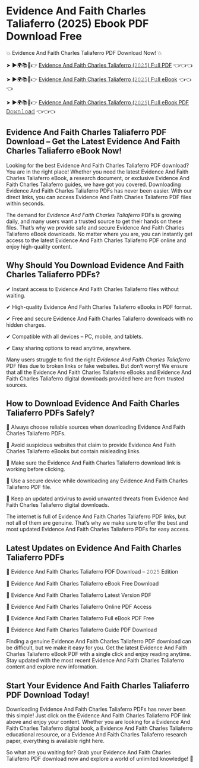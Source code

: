 # Evidence And Faith Charles Taliaferro (2025) Ebook PDF Download Free

💥 Evidence And Faith Charles Taliaferro PDF Download Now! 💥

➤ ►🌍📚📱👉 [Evidence And Faith Charles Taliaferro (𝟸𝟶𝟸𝟻) F𝚞ll PDF](https://getpdf.xyz/evidence-and-faith-charles-taliaferro) 👈👈👈


➤ ►🌍📚📱👉 [Evidence And Faith Charles Taliaferro (𝟸𝟶𝟸𝟻) F𝚞ll eBook](https://getpdf.xyz/evidence-and-faith-charles-taliaferro) 👈👈👈


➤ ►🌍📚📱👉 [Evidence And Faith Charles Taliaferro (𝟸𝟶𝟸𝟻) F𝚞ll eBook PDF D𝚘𝚠𝚗𝚕𝚘a𝚍](https://getpdf.xyz/evidence-and-faith-charles-taliaferro) 👈👈👈


## Evidence And Faith Charles Taliaferro PDF Download – Get the Latest Evidence And Faith Charles Taliaferro eBook Now!

Looking for the best Evidence And Faith Charles Taliaferro PDF download? You are in the right place! Whether you need the latest Evidence And Faith Charles Taliaferro eBook, a research document, or exclusive Evidence And Faith Charles Taliaferro guides, we have got you covered. Downloading Evidence And Faith Charles Taliaferro PDFs has never been easier. With our direct links, you can access Evidence And Faith Charles Taliaferro PDF files within seconds.

The demand for *Evidence And Faith Charles Taliaferro* PDFs is growing daily, and many users want a trusted source to get their hands on these files. That’s why we provide safe and secure Evidence And Faith Charles Taliaferro eBook downloads. No matter where you are, you can instantly get access to the latest Evidence And Faith Charles Taliaferro PDF online and enjoy high-quality content.

## Why Should You Download Evidence And Faith Charles Taliaferro PDFs?

✔ Instant access to Evidence And Faith Charles Taliaferro files without waiting.

✔ High-quality Evidence And Faith Charles Taliaferro eBooks in PDF format.

✔ Free and secure Evidence And Faith Charles Taliaferro downloads with no hidden charges.

✔ Compatible with all devices – PC, mobile, and tablets.

✔ Easy sharing options to read anytime, anywhere.

Many users struggle to find the right *Evidence And Faith Charles Taliaferro* PDF files due to broken links or fake websites. But don’t worry! We ensure that all the Evidence And Faith Charles Taliaferro eBooks and Evidence And Faith Charles Taliaferro digital downloads provided here are from trusted sources.

## How to Download Evidence And Faith Charles Taliaferro PDFs Safely?

📌 Always choose reliable sources when downloading Evidence And Faith Charles Taliaferro PDFs.

📌 Avoid suspicious websites that claim to provide Evidence And Faith Charles Taliaferro eBooks but contain misleading links.

📌 Make sure the Evidence And Faith Charles Taliaferro download link is working before clicking.

📌 Use a secure device while downloading any Evidence And Faith Charles Taliaferro PDF file.

📌 Keep an updated antivirus to avoid unwanted threats from Evidence And Faith Charles Taliaferro digital downloads.

The internet is full of Evidence And Faith Charles Taliaferro PDF links, but not all of them are genuine. That’s why we make sure to offer the best and most updated Evidence And Faith Charles Taliaferro PDFs for easy access.

## Latest Updates on Evidence And Faith Charles Taliaferro PDFs

🔹 Evidence And Faith Charles Taliaferro PDF Download – 𝟸𝟶𝟸𝟻 Edition

🔹 Evidence And Faith Charles Taliaferro eBook Free Download

🔹 Evidence And Faith Charles Taliaferro Latest Version PDF

🔹 Evidence And Faith Charles Taliaferro Online PDF Access

🔹 Evidence And Faith Charles Taliaferro Full eBook PDF Free

🔹 Evidence And Faith Charles Taliaferro Guide PDF Download

Finding a genuine Evidence And Faith Charles Taliaferro PDF download can be difficult, but we make it easy for you. Get the latest Evidence And Faith Charles Taliaferro eBook PDF with a single click and enjoy reading anytime. Stay updated with the most recent Evidence And Faith Charles Taliaferro content and explore new information.

## Start Your Evidence And Faith Charles Taliaferro PDF Download Today!

Downloading Evidence And Faith Charles Taliaferro PDFs has never been this simple! Just click on the Evidence And Faith Charles Taliaferro PDF link above and enjoy your content. Whether you are looking for a Evidence And Faith Charles Taliaferro digital book, a Evidence And Faith Charles Taliaferro educational resource, or a Evidence And Faith Charles Taliaferro research paper, everything is available right here.

So what are you waiting for? Grab your Evidence And Faith Charles Taliaferro PDF download now and explore a world of unlimited knowledge! 🚀